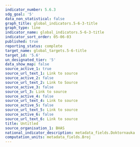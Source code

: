 ```yaml
---
indicator_number: 5.6.3
sdg_goal: '5'
data_non_statistical: false
graph_title: global_indicators.5-6-3-title
graph_type: line
indicator_name: global_indicators.5-6-3-title
indicator_sort_order: 05-06-03
published: true
reporting_status: complete
target_name: global_targets.5-6-title
target_id: '5.6'
un_designated_tier: '5'
data_show_map: false
source_active_1: true
source_url_text_1: Link to source
source_active_2: false
source_url_text_2: Link to Source
source_active_3: false
source_url_3: Link to source
source_active_4: false
source_url_text_4: Link to source
source_active_5: false
source_url_text_5: Link to source
source_active_6: false
source_url_text_6: Link to source
title: Untitled
source_organisation_1: BHAS
national_indicator_description: metadata_fields.Doktornauka
computation_units: metadata_fields.Broj
---
```

